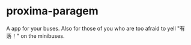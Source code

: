 # proxima-paragem

A app for your buses. 
Also for those of you who are too afraid to yell "有落！" on the minibuses. 

